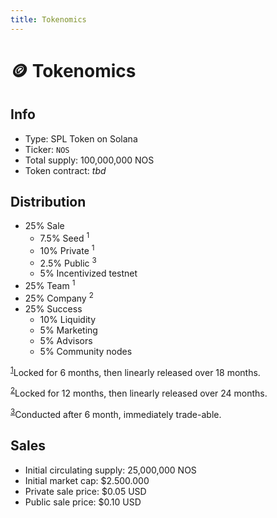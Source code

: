 ```yaml
---
title: Tokenomics
---
```


# 🪙 Tokenomics

## Info

- Type: SPL Token on Solana
- Ticker: `NOS`
- Total supply: 100,000,000 NOS
- Token contract: *tbd*

## Distribution

- 25% Sale
  - 7.5% Seed <sup><a name="vesting1">1</a></sup>
  - 10% Private <sup><a name="vesting1">1</a></sup>
  - 2.5% Public <sup><a name="vesting3">3</a></sup>
  - 5% Incentivized testnet  
- 25% Team <sup><a name="vesting1">1</a></sup>
- 25% Company <sup><a name="vesting2">2</a></sup>
- 25% Success
  - 10% Liquidity
  - 5% Marketing
  - 5% Advisors
  - 5% Community nodes  

<sup>[1](#vesting1)</sup>Locked for 6 months, then linearly released over 18 months.

<sup>[2](#vesting1)</sup>Locked for 12 months, then linearly released over 24 months. 

<sup>[3](#vesting1)</sup>Conducted after 6 month, immediately trade-able.


## Sales

- Initial circulating supply: 25,000,000 NOS
- Initial market cap: $2.500.000
- Private sale price: $0.05 USD
- Public sale price: $0.10 USD
